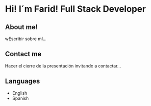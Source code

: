 # Hi! I´m Farid! Full Stack Developer

## About me!

wEscribir sobre mí...

## Contact me

Hacer el cierre de la presentación invitando a contactar...

## Languages

- English
- Spanish

